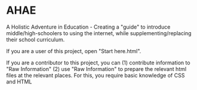 # AHAE
A Holistic Adventure in Education - Creating a "guide" to introduce middle/high-schoolers to using the internet, while supplementing/replacing their school curriculum.

If you are a user of this project, open "Start here.html".

If you are a contributor to this project, you can
(1) contribute information to "Raw Information"
(2) use "Raw Information" to prepare the relevant html files at the relevant places. For this, you require basic knowledge of CSS and HTML
